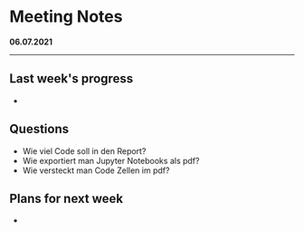 # Meeting Notes
**06.07.2021**

---

## Last week's progress
-

## Questions
- Wie viel Code soll in den Report?
- Wie exportiert man Jupyter Notebooks als pdf?
- Wie versteckt man Code Zellen im pdf?
## Plans for next week
-
